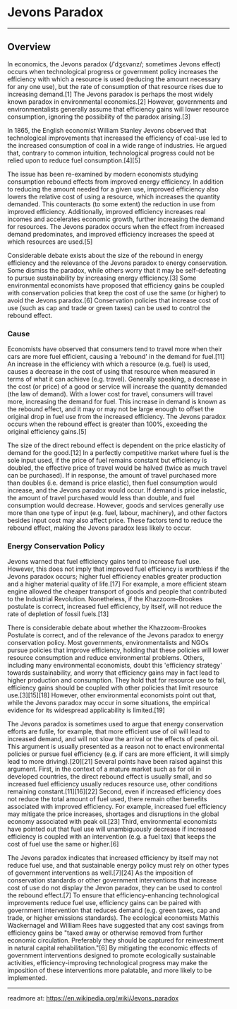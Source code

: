 # Jevons Paradox
---

## Overview

In economics, the Jevons paradox (/ˈdʒɛvənz/; sometimes Jevons effect) occurs when technological progress or government policy increases the efficiency with which a resource is used (reducing the amount necessary for any one use), but the rate of consumption of that resource rises due to increasing demand.[1] The Jevons paradox is perhaps the most widely known paradox in environmental economics.[2] However, governments and environmentalists generally assume that efficiency gains will lower resource consumption, ignoring the possibility of the paradox arising.[3]

In 1865, the English economist William Stanley Jevons observed that technological improvements that increased the efficiency of coal-use led to the increased consumption of coal in a wide range of industries. He argued that, contrary to common intuition, technological progress could not be relied upon to reduce fuel consumption.[4][5]

The issue has been re-examined by modern economists studying consumption rebound effects from improved energy efficiency. In addition to reducing the amount needed for a given use, improved efficiency also lowers the relative cost of using a resource, which increases the quantity demanded. This counteracts (to some extent) the reduction in use from improved efficiency. Additionally, improved efficiency increases real incomes and accelerates economic growth, further increasing the demand for resources. The Jevons paradox occurs when the effect from increased demand predominates, and improved efficiency increases the speed at which resources are used.[5]

Considerable debate exists about the size of the rebound in energy efficiency and the relevance of the Jevons paradox to energy conservation. Some dismiss the paradox, while others worry that it may be self-defeating to pursue sustainability by increasing energy efficiency.[3] Some environmental economists have proposed that efficiency gains be coupled with conservation policies that keep the cost of use the same (or higher) to avoid the Jevons paradox.[6] Conservation policies that increase cost of use (such as cap and trade or green taxes) can be used to control the rebound effect.


### Cause

Economists have observed that consumers tend to travel more when their cars are more fuel efficient, causing a 'rebound' in the demand for fuel.[11] An increase in the efficiency with which a resource (e.g. fuel) is used, causes a decrease in the cost of using that resource when measured in terms of what it can achieve (e.g. travel). Generally speaking, a decrease in the cost (or price) of a good or service will increase the quantity demanded (the law of demand). With a lower cost for travel, consumers will travel more, increasing the demand for fuel. This increase in demand is known as the rebound effect, and it may or may not be large enough to offset the original drop in fuel use from the increased efficiency. The Jevons paradox occurs when the rebound effect is greater than 100%, exceeding the original efficiency gains.[5]

The size of the direct rebound effect is dependent on the price elasticity of demand for the good.[12] In a perfectly competitive market where fuel is the sole input used, if the price of fuel remains constant but efficiency is doubled, the effective price of travel would be halved (twice as much travel can be purchased). If in response, the amount of travel purchased more than doubles (i.e. demand is price elastic), then fuel consumption would increase, and the Jevons paradox would occur. If demand is price inelastic, the amount of travel purchased would less than double, and fuel consumption would decrease. However, goods and services generally use more than one type of input (e.g. fuel, labour, machinery), and other factors besides input cost may also affect price. These factors tend to reduce the rebound effect, making the Jevons paradox less likely to occur.


### Energy Conservation Policy

Jevons warned that fuel efficiency gains tend to increase fuel use. However, this does not imply that improved fuel efficiency is worthless if the Jevons paradox occurs; higher fuel efficiency enables greater production and a higher material quality of life.[17] For example, a more efficient steam engine allowed the cheaper transport of goods and people that contributed to the Industrial Revolution. Nonetheless, if the Khazzoom–Brookes postulate is correct, increased fuel efficiency, by itself, will not reduce the rate of depletion of fossil fuels.[13]

There is considerable debate about whether the Khazzoom-Brookes Postulate is correct, and of the relevance of the Jevons paradox to energy conservation policy. Most governments, environmentalists and NGOs pursue policies that improve efficiency, holding that these policies will lower resource consumption and reduce environmental problems. Others, including many environmental economists, doubt this 'efficiency strategy' towards sustainability, and worry that efficiency gains may in fact lead to higher production and consumption. They hold that for resource use to fall, efficiency gains should be coupled with other policies that limit resource use.[3][15][18] However, other environmental economists point out that, while the Jevons paradox may occur in some situations, the empirical evidence for its widespread applicability is limited.[19]

The Jevons paradox is sometimes used to argue that energy conservation efforts are futile, for example, that more efficient use of oil will lead to increased demand, and will not slow the arrival or the effects of peak oil. This argument is usually presented as a reason not to enact environmental policies or pursue fuel efficiency (e.g. if cars are more efficient, it will simply lead to more driving).[20][21] Several points have been raised against this argument. First, in the context of a mature market such as for oil in developed countries, the direct rebound effect is usually small, and so increased fuel efficiency usually reduces resource use, other conditions remaining constant.[11][16][22] Second, even if increased efficiency does not reduce the total amount of fuel used, there remain other benefits associated with improved efficiency. For example, increased fuel efficiency may mitigate the price increases, shortages and disruptions in the global economy associated with peak oil.[23] Third, environmental economists have pointed out that fuel use will unambiguously decrease if increased efficiency is coupled with an intervention (e.g. a fuel tax) that keeps the cost of fuel use the same or higher.[6]

The Jevons paradox indicates that increased efficiency by itself may not reduce fuel use, and that sustainable energy policy must rely on other types of government interventions as well.[7][24] As the imposition of conservation standards or other government interventions that increase cost of use do not display the Jevon paradox, they can be used to control the rebound effect.[7] To ensure that efficiency-enhancing technological improvements reduce fuel use, efficiency gains can be paired with government intervention that reduces demand (e.g. green taxes, cap and trade, or higher emissions standards). The ecological economists Mathis Wackernagel and William Rees have suggested that any cost savings from efficiency gains be "taxed away or otherwise removed from further economic circulation. Preferably they should be captured for reinvestment in natural capital rehabilitation."[6] By mitigating the economic effects of government interventions designed to promote ecologically sustainable activities, efficiency-improving technological progress may make the imposition of these interventions more palatable, and more likely to be implemented.


---
  readmore at: https://en.wikipedia.org/wiki/Jevons_paradox
